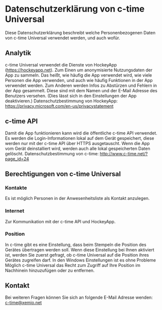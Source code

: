 # Datenschutzerklärung von c-time Universal

Diese Datenschutzerklärung beschreibt welche Personenbezogenen Daten von c-time Universal verwendet werden, und auch wofür.

## Analytik
c-time Universal verwendet die Dienste von HockeyApp (https://hockeyapp.net). Zum Einen um anonymisierte Nutzungsdaten der App zu sammeln.
Das heißt, wie häufig die App verwendet wird, wie viele Personen die App verwenden, und auch wie häufig Funktionen in der App verwendet werden.
Zum Anderen werden Infos zu Abstürzen und Fehlern in der App gesammelt. Diese sind mit dem Namen und der E-Mail Adresse des Benutzers versehen.
(Dies lässt sich in den Einstellungen der App deaktivieren.)
Datenschutzbestimmung von HockeyApp: https://privacy.microsoft.com/en-us/privacystatement

## c-time API
Damit die App funktionieren kann wird die öffentliche c-time API verwendet.
Es werden die Login-Informationen lokal auf dem Gerät gespeichert, diese werden nur mit der c-time API über HTTPS ausgetauscht. 
Wenn die App vom Gerät deinstalliert wird, werden auch alle lokal gespeicherten Daten gelöscht.
Datenschutzbestimmung von c-time: http://www.c-time.net/?page_id=24

## Berechtigungen von c-time Universal

### Kontakte
Es ist möglich Personen in der Anwesenheitsliste als Kontakt anzulegen.

### Internet
Zur Kommunikation mit der c-time API und HockeyApp.

### Position
In c-time gibt es eine Einstellung, dass beim Stempeln die Position des Gerätes übertragen werden soll.
Wenn diese Einstellung bei Ihnen aktiviert ist, werden Sie zuerst gefragt, ob c-time Universal auf die Position ihres Gerätes zugreifen darf.
In den Windows Einstellungen ist es ohne Probleme Möglich c-time Universal das Recht zum Zugriff auf Ihre Position im Nachhinein hinzuzufügen oder zu entfernen.

## Kontakt
Bei weiteren Fragen können Sie sich an folgende E-Mail Adresse wenden:
c-time@xemio.net
